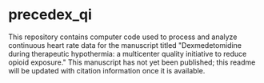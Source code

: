 # precedex_qi

This repository contains computer code used to process and analyze continuous heart rate data for the manuscript titled "Dexmedetomidine during therapeutic hypothermia: a multicenter quality initiative to reduce opioid exposure." This manuscript has not yet been published; this readme will be updated with citation information once it is available.
